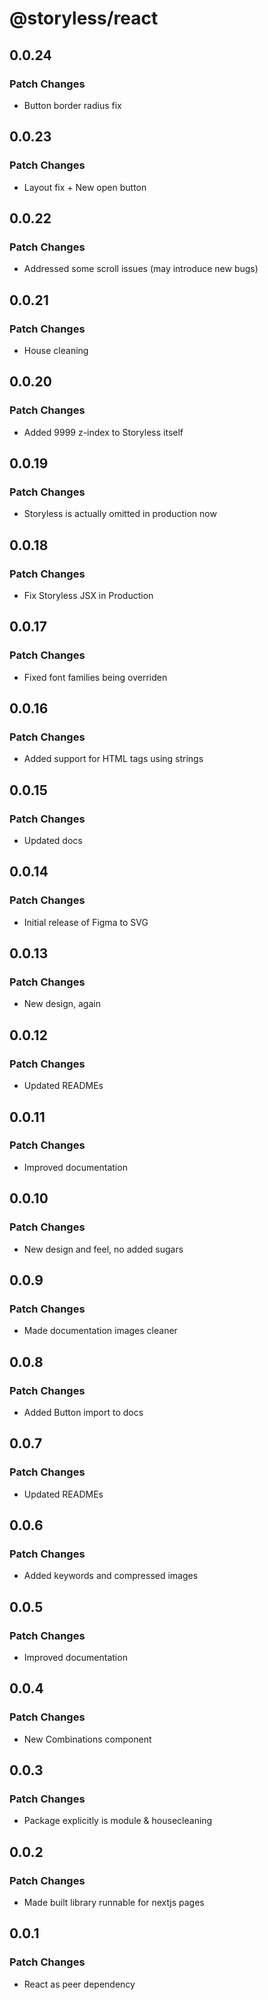 # @storyless/react

## 0.0.24

### Patch Changes

- Button border radius fix

## 0.0.23

### Patch Changes

- Layout fix + New open button

## 0.0.22

### Patch Changes

- Addressed some scroll issues (may introduce new bugs)

## 0.0.21

### Patch Changes

- House cleaning

## 0.0.20

### Patch Changes

- Added 9999 z-index to Storyless itself

## 0.0.19

### Patch Changes

- Storyless is actually omitted in production now

## 0.0.18

### Patch Changes

- Fix Storyless JSX in Production

## 0.0.17

### Patch Changes

- Fixed font families being overriden

## 0.0.16

### Patch Changes

- Added support for HTML tags using strings

## 0.0.15

### Patch Changes

- Updated docs

## 0.0.14

### Patch Changes

- Initial release of Figma to SVG

## 0.0.13

### Patch Changes

- New design, again

## 0.0.12

### Patch Changes

- Updated READMEs

## 0.0.11

### Patch Changes

- Improved documentation

## 0.0.10

### Patch Changes

- New design and feel, no added sugars

## 0.0.9

### Patch Changes

- Made documentation images cleaner

## 0.0.8

### Patch Changes

- Added Button import to docs

## 0.0.7

### Patch Changes

- Updated READMEs

## 0.0.6

### Patch Changes

- Added keywords and compressed images

## 0.0.5

### Patch Changes

- Improved documentation

## 0.0.4

### Patch Changes

- New Combinations component

## 0.0.3

### Patch Changes

- Package explicitly is module & housecleaning

## 0.0.2

### Patch Changes

- Made built library runnable for nextjs pages

## 0.0.1

### Patch Changes

- React as peer dependency
